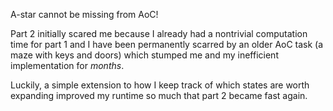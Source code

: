 A-star cannot be missing from AoC!

Part 2 initially scared me because I already had a nontrivial computation time for part 1 and I have been permanently scarred by an older AoC task (a maze with keys and doors) which stumped me and my inefficient implementation for *months*.

Luckily, a simple extension to how I keep track of which states are worth expanding improved my runtime so much that part 2 became fast again.
